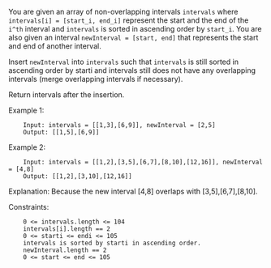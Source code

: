 You are given an array of non-overlapping  intervals ```intervals``` where ```intervals[i] = [start_i, end_i]``` represent the start and the end of the ```i^th``` interval and ```intervals``` is sorted in ascending order by ```start_i```. You are also given an interval ```newInterval = [start, end]``` that represents the start and end of another interval.

Insert ```newInterval``` into ```intervals``` such that ```intervals``` is still sorted in ascending order by starti and intervals still does not have any overlapping intervals (merge overlapping intervals if necessary).

Return intervals after the insertion.

 

Example 1:
```
    Input: intervals = [[1,3],[6,9]], newInterval = [2,5]
    Output: [[1,5],[6,9]]
```
Example 2:
```
    Input: intervals = [[1,2],[3,5],[6,7],[8,10],[12,16]], newInterval = [4,8]
    Output: [[1,2],[3,10],[12,16]]
```
Explanation: Because the new interval [4,8] overlaps with [3,5],[6,7],[8,10].

Constraints:
```
    0 <= intervals.length <= 104
    intervals[i].length == 2
    0 <= starti <= endi <= 105
    intervals is sorted by starti in ascending order.
    newInterval.length == 2
    0 <= start <= end <= 105
```